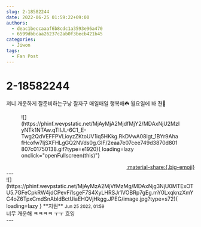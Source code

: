 ```yaml
---
slug: 2-18582244
date: 2022-06-25 01:59:22+09:00
authors:
  - deac1beccaaaf6b8cdc1a3593e96a470
  - 6599dbbcaa26237c2ab0f3becb421b45
categories:
  - Jiwon
tags:
  - Fan Post
---
```


# 2-18582244

<div class="post-container" markdown="1">
<div class="content-container md-sidebar__scrollwrap" markdown="1">

져니 개운하게 잘준비하는구낭 잘자구 매일매일 행복해☘️ 월요일에 봐 젼🧡
<figure markdown="1">
![](https://phinf.wevpstatic.net/MjAyMjA2MjdfMjY2/MDAxNjU2MzIyNTk1NTAw.qTlIJL-6C1_E-Twg2QdVEFFPVLioyzZKtoUV1iq5HKkg.RkDVwA08lgt_1BYr9AhafHcofw7ljSXFHLgGQ2NVds0g.GIF/2eaa7e07cee749d3870d801807c01750138.gif?type=e1920){ loading=lazy onclick="openFullscreen(this)"}
</figure>


</div>
</div>

<div style="text-align: right;" markdown="1">
<a href="https://weverse.io/fromis9/fanpost/2-18582244" style="text-align: right;">:material-share:{.big-emoji}</a>
</div>
---

<div class="comments-container md-sidebar__scrollwrap" markdown="1">
<div class="comment" markdown="1">
<div class='id-container' markdown="1">
![](https://phinf.wevpstatic.net/MjAyMzA2MjVfMzMg/MDAxNjg3NjU0MTExOTU5.7GFeCpkRW4jdCPevFi1sgeF7S4XyLHRSJr1VOBRp7gEg.mY0LxqknzXmYC4oZ6TpxCmdSnAbldBctUiaEHQVjHkgg.JPEG/image.jpg?type=s72){ loading=lazy }
**<span class="artist">지원</span>** <small>Jun 25 2022, 01:59</small><br>
</div>
<div class='comment-body' markdown="1">
너무 개운해 ㅋㅋㅋㅋ ㅜㅜ 흐잉 
</div>
</div>
</div>
---
